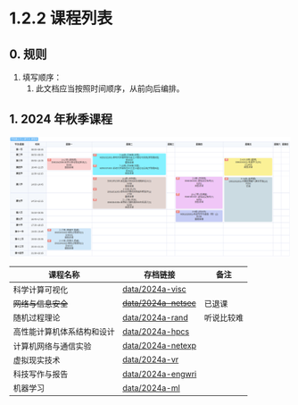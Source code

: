 # 1.2.2 课程列表

## 0. 规则

1. 填写顺序：
   1. 此文档应当按照时间顺序，从前向后编排。

## 1. 2024 年秋季课程

<img src="../img/2024a-timetable.png">

| 课程名称                   | 存档链接                                                | 备注       |
| -------------------------- | ------------------------------------------------------- | ---------- |
| 科学计算可视化             | [data/2024a-visc](../data/2024a-visc/README.md)         |            |
| ~~网络与信息安全~~         | ~~[data/2024a-netsec](../data/2024a-netsec/README.md)~~ | 已退课     |
| 随机过程理论               | [data/2024a-rand](../data/2024a-rand/README.md)         | 听说比较难 |
| 高性能计算机体系结构和设计 | [data/2024a-hpcs](../data/2024a-hpcs/README.md)         |            |
| 计算机网络与通信实验       | [data/2024a-netexp](../data/2024a-netexp/README.md)     |            |
| 虚拟现实技术               | [data/2024a-vr](../data/2024a-vr/README.md)             |            |
| 科技写作与报告             | [data/2024a-engwri](../data/2024a-engwri/README.md)     |            |
| 机器学习                   | [data/2024a-ml](../data/2024a-ml/README.md)             |            |

